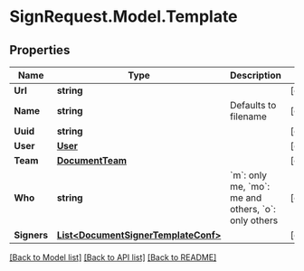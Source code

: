# SignRequest.Model.Template
## Properties

Name | Type | Description | Notes
------------ | ------------- | ------------- | -------------
**Url** | **string** |  | [optional] 
**Name** | **string** | Defaults to filename | [optional] 
**Uuid** | **string** |  | [optional] 
**User** | [**User**](User.md) |  | [optional] 
**Team** | [**DocumentTeam**](DocumentTeam.md) |  | [optional] 
**Who** | **string** | &#x60;m&#x60;: only me, &#x60;mo&#x60;: me and others, &#x60;o&#x60;: only others | [optional] 
**Signers** | [**List&lt;DocumentSignerTemplateConf&gt;**](DocumentSignerTemplateConf.md) |  | [optional] 

[[Back to Model list]](../README.md#documentation-for-models) [[Back to API list]](../README.md#documentation-for-api-endpoints) [[Back to README]](../README.md)

